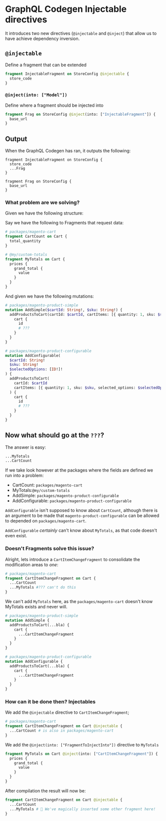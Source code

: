 # GraphQL Codegen Injectable directives

It introduces two new directives (`@injectable` and `@inject`) that allow us to
have achieve dependency inversion.

## `@injectable`

Define a fragment that can be extended

```graphql
fragment InjectableFragment on StoreConfig @injectable {
  store_code
}
```

### `@inject(into: ["Model"])`

Define where a fragment should be injected into

```graphql
fragment Frag on StoreConfig @inject(into: ["InjectableFragment"]) {
  base_url
}
```

## Output

When the GraphQL Codegen has ran, it outputs the following:

```
fragment InjectableFragment on StoreConfig {
  store_code
  ...Frag
}

fragment Frag on StoreConfig {
  base_url
}
```

### What problem are we solving?

Given we have the following structure:

Say we have the following to Fragments that request data:

```graphql
# packages/magento-cart
fragment CartCount on Cart {
  total_quantity
}
```

```graphql
# @my/custom-totals
fragment MyTotals on Cart {
  prices {
    grand_total {
      value
    }
  }
}
```

And given we have the following mutations:

```graphql
# packages/magento-product-simple
mutation AddSimple($cartId: String!, $sku: String!) {
  addProductsToCart(cartId: $cartId, cartItems: [{ quantity: 1, sku: $sku }]) {
    cart {
      id
      # ???
    }
  }
}
```

```graphql
# packages/magento-product-configurable
mutation AddConfigurable(
  $cartId: String!
  $sku: String!
  $selectedOptions: [ID!]!
) {
  addProductsToCart(
    cartId: $cartId
    cartItems: [{ quantity: 1, sku: $sku, selected_options: $selectedOptions }]
  ) {
    cart {
      id
      # ???
    }
  }
}
```

## Now what should go at the `???`?

The answer is easy:

```graphql
...MyTotals
...CartCount
```

If we take look however at the packages where the fields are defined we run into
a problem:

- CartCount: `packages/magento-cart`
- MyTotals:`@my/custom-totals`
- AddSimple: `packages/magento-product-configurable`
- AddConfigurable: `packages/magento-product-configurable`

`AddConfigurable` isn't supposed to know about `CartCount`, although there is an
argument to be made that `magento-product-configurable` can be allowed to
depended on `packages/magento-cart`.

`AddConfigurable` _certainly_ can't know about `MyTotals`, as that code doesn't
even exist.

### Doesn't Fragments solve this issue?

Alright, lets introduce a `CartItemChangeFragment` to consolidate the
modification areas to _one_:

```graphql
# packages/magento-cart
fragment CartItemChangeFragment on Cart {
  ...CartCount
  ...MyTotals #??? can't do this
}
```

We can't add `MyTotals` here, as the `packages/magento-cart` doesn't know
MyTotals exists and never will.

```graphql
# packages/magento-product-simple
mutation AddSimple {
  addProductsToCart(...bla) {
    cart {
      ...CartItemChangeFragment
    }
  }
}
```

```graphql
# packages/magento-product-configurable
mutation AddConfigurable {
  addProductsToCart(...bla) {
    cart {
      ...CartItemChangeFragment
    }
  }
}
```

### How can it be done then? Injectables

We add the `@injectable` directive to `CartItemChangeFragment`;

```graphql
# packages/magento-cart
fragment CartItemChangeFragment on Cart @injectable {
  ...CartCount # is also in packages/magento-cart
}
```

We add the `@inject(into: ["FragmentToInjectInto"])` directive to `MyTotals`

```graphql
fragment MyTotals on Cart @inject(into: ["CartItemChangeFragment"]) {
  prices {
    grand_total {
      value
    }
  }
}
```

After compilation the result will now be:

```graphql
fragment CartItemChangeFragment on Cart @injectable {
  ...CartCount
  ...MyTotals # 🎉 We've magically inserted some other fragment here!
}
```
